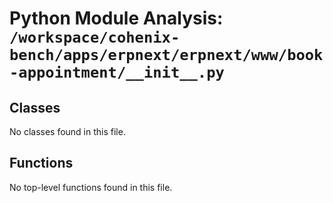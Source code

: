 # Python Module Analysis: `/workspace/cohenix-bench/apps/erpnext/erpnext/www/book-appointment/__init__.py`

## Classes

No classes found in this file.


## Functions

No top-level functions found in this file.
